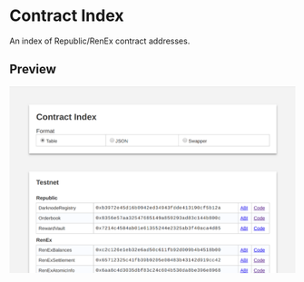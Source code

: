 # Contract Index

An index of Republic/RenEx contract addresses.

## Preview

![Preview](./public/preview.png)
